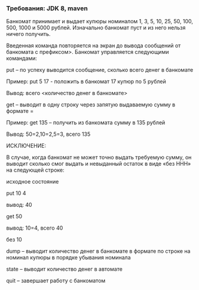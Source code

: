 ### Требования: JDK 8, maven

Банкомат принимает и выдает купюры номиналом 1, 3, 5, 10, 25, 50, 100, 500, 1000 и 5000 рублей. Изначально банкомат пуст и из него нельзя ничего получить. 

Введенная команда повторяется на экран до вывода сообщений от банкомата с префиксом>. Банкомат управляется следующими командами: 

put <D> <count> – по успеху выводится сообщение, сколько всего денег в банкомате 

Пример: put 5 17 - положить в банкомат 17 купюр по 5 рублей 

Вывод: всего <количество денег в банкомате> 

get <amount> – выводит в одну строку через запятую выдаваемую сумму в формате <D>=<count> 

Пример: get 135 – получить из банкомата сумму в 135 рублей 

Вывод: 50=2,10=2,5=3, всего 135 

ИСКЛЮЧЕНИЕ: 

В случае, когда банкомат не может точно выдать требуемую сумму, он выводит сколько смог выдать и невыданный остаток в виде «без ННН» на следующей строке: 

исходное состояние 

put 10 4 

вывод: 40 

get 50 

вывод: 10=4, всего 40 

без 10 

dump – выводит количество денег в банкомате в формате <D> <count> по строке на номинал купюры в порядке убывания номинала 

state – выводит количество денег в автомате 

quit – завершает работу с банкоматом 